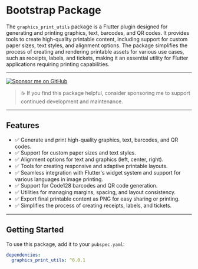 # Bootstrap Package

The `graphics_print_utils` package is a Flutter plugin designed for generating and printing graphics, text, barcodes, and QR codes. It provides tools to create high-quality printable content, including support for custom paper sizes, text styles, and alignment options. The package simplifies the process of creating and rendering printable assets for various use cases, such as receipts, labels, and tickets, making it an essential utility for Flutter applications requiring printing capabilities.

---

<a href="https://github.com/sponsors/sbrsubuvga" target="_blank">
  <img src="https://img.shields.io/badge/💖%20Sponsor%20on-GitHub%20Sponsors-blueviolet?style=for-the-badge&logo=github-sponsors" alt="Sponsor me on GitHub" />
</a>

> ☕ If you find this package helpful, consider sponsoring me to support continued development and maintenance.

---

## Features

- ✅ Generate and print high-quality graphics, text, barcodes, and QR codes.
- ✅ Support for custom paper sizes and text styles.
- ✅ Alignment options for text and graphics (left, center, right).
- ✅ Tools for creating responsive and adaptive printable layouts.
- ✅ Seamless integration with Flutter's widget system and support for various languages in image printing.
- ✅ Support for Code128 barcodes and QR code generation.
- ✅ Utilities for managing margins, spacing, and layout consistency.
- ✅ Export final printable content as PNG for easy sharing or printing.
- ✅ Simplifies the process of creating receipts, labels, and tickets.

---

## Getting Started

To use this package, add it to your `pubspec.yaml`:

```yaml
dependencies:
  graphics_print_utils: ^0.0.1
```



[//]: # (## Example App Screenshot)

[//]: # ()
[//]: # (<img alt="Example App Screenshot" src="https://raw.githubusercontent.com/sbrsubuvga/zatca/refs/heads/main/assets/example_app.png" width="821" height="798" />)